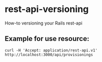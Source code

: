 rest-api-versioning
===================

How-to versioning your Rails rest-api

## Example for use resource:

    curl -H 'Accept: application/rest-api.v1' http://localhost:3000/api/provisionings
